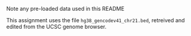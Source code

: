 Note any pre-loaded data used in this README

This assignment uses the file `hg38_gencodev41_chr21.bed`, retreived and edited from the UCSC genome browser.